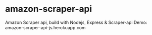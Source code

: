 # amazon-scraper-api
Amazon Scraper api, build with Nodejs, Express &amp; Scraper-api
Demo: amazon-scraper-api-js.herokuapp.com
